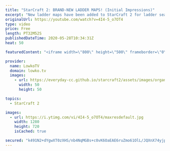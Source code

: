 ```yaml
---
title: "StarCraft 2: BRAND-NEW LADDER MAPS! (Initial Impressions)"
excerpt: "New ladder maps have been added to StarCraft 2 for ladder season 2 in 2020. After recording this video Blizzard announced  that they are not moving on with Purity and Industry and instead keep Eternal Empire around for another season. This means that the next ladder map pool will be Deathaura LE, Ever"
originalUrl: https://youtube.com/watch?v=4I4-5_o7OT4
type: video
price: Free
length: PT32M52S
publishedDateTime: 2020-05-28T10:34:31Z
heat: 50

featuredContent: "<iframe width=\"800\" height=\"500\" frameborder=\"0\" src=\"https://www.youtube.com/embed/4I4-5_o7OT4\" allow=\"accelerometer; autoplay; encrypted-media; gyroscope; picture-in-picture\" allowfullscreen></iframe>"

provider:
  name: LowkoTV
  domain: lowko.tv
  images:
    - url: https://everyday-cc.github.io/starcraft2/assets/images/organizations/lowko.tv-50x50.jpg
      width: 50
      height: 50

topics:
  - StarCraft 2

images:
  - url: https://i.ytimg.com/vi/4I4-5_o7OT4/maxresdefault.jpg
    width: 1280
    height: 720
    isCached: true

secured: "k491N2+dYgwXT0zXHS/nb4NqMGBs+c0vK6OaEAE6ruZmo61OlL/JQXnX74yjpu5r0F5KKfgRe7AxTOa4u4+mKM+XgW8l8qIxc1Ry5tAWofjyCO2ZUrkuPcIAhjfFVmsy3Gpjg7uBwT9yj/xI3un3LLJhDaltKvWibIIw7Va9EeSiNjuDlTLG2NRCWQfBTZBPCo7mFQA+4H8M82MMjbVYL34zdSsUEAvSkd2jKCXh8sZ1eHwDdys7epPPApIzrBRTTppu2K1XuilNiC+GEuhvuGSC6fEvcl8vQ8aQspiRkX8NOq6KxXJFARCCpryHkS3Z6yZj9GzB4fu6NaA4Hv45onAv2oXyKgJFXngdsWPBlPTYa3s5OO2aIrunIaltcr36etjZ9ZU+b4QZ4Ylqa6FLl92eLeeDkuk0QqiLJnfjugU=;QJtHdmBJFjVOQy9Q7KyTYA=="
---
```


